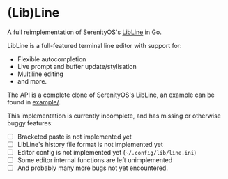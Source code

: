 # (Lib)Line

A full reimplementation of SerenityOS's [LibLine](https://github.com/SerenityOS/serenity/tree/master/Userland/Libraries/LibLine) in Go.

LibLine is a full-featured terminal line editor with support for:
- Flexible autocompletion
- Live prompt and buffer update/stylisation
- Multiline editing
- and more.

The API is a complete clone of SerenityOS's LibLine, an example can be found in [example/](example/).

This implementation is currently incomplete, and has missing or otherwise buggy features:
- [ ] Bracketed paste is not implemented yet
- [ ] LibLine's history file format is not implemented yet
- [ ] Editor config is not implemented yet (`~/.config/lib/line.ini`)
- [ ] Some editor internal functions are left unimplemented
- [ ] And probably many more bugs not yet encountered.
